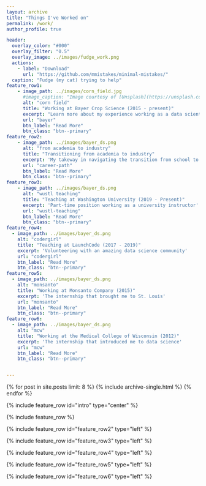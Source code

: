 ```yaml
---
layout: archive
title: "Things I've Worked on"
permalink: /work/
author_profile: true

header:
  overlay_color: "#000"
  overlay_filter: "0.5"
  overlay_image: ../images/fudge_work.png
  actions:
    - label: "Download"
      url: "https://github.com/mmistakes/minimal-mistakes/"
  caption: "Fudge (my cat) trying to help"
feature_row1:
    - image_path: ../images/corn_field.jpg
      #image_caption: "Image courtesy of [Unsplash](https://unsplash.com/)"
      alt: "corn field"
      title: "Working at Bayer Crop Science (2015 - present)"
      excerpt: "Learn more about my experience working as a data scientist in at Bayer Crop Science"
      url: "bayer"
      btn_label: "Read More"
      btn_class: "btn--primary"
feature_row2:
    - image_path: ../images/bayer_ds.png
      alt: "from academia to industry"
      title: "Transitioning from academia to industry"
      excerpt: 'My takeway in navigating the transition from school to work'
      url: "career-path"
      btn_label: "Read More"
      btn_class: "btn--primary"
feature_row3:
    - image_path: ../images/bayer_ds.png
      alt: "wustl teaching"
      title: "Teaching at Washington University (2019 - Present)"
      excerpt: 'Part-time position working as a university instructor'
      url: "wustl-teaching"
      btn_label: "Read More"
      btn_class: "btn--primary"
feature_row4:
  - image_path: ../images/bayer_ds.png
    alt: "codergirl"
    title: "Teaching at LaunchCode (2017 - 2019)"
    excerpt: 'Volunteering with an amazing data science community'
    url: "codergirl"
    btn_label: "Read More"
    btn_class: "btn--primary"
feature_row5:
  - image_path: ../images/bayer_ds.png
    alt: "monsanto"
    title: "Working at Monsanto Company (2015)"
    excerpt: 'The internship that brought me to St. Louis'
    url: "monsanto"
    btn_label: "Read More"
    btn_class: "btn--primary"    
feature_row6:
  - image_path: ../images/bayer_ds.png
    alt: "mcw"
    title: "Working at the Medical College of Wisconsin (2012)"
    excerpt: 'The internship that introduced me to data science'
    url: "mcw"
    btn_label: "Read More"
    btn_class: "btn--primary"    


---
```


{% for post in site.posts limit: 8 %}
  {% include archive-single.html %}
{% endfor %}

{% include feature_row id="intro" type="center" %}

{% include feature_row %}

{% include feature_row id="feature_row2" type="left" %}

{% include feature_row id="feature_row3" type="left" %}

{% include feature_row id="feature_row4" type="left" %}

{% include feature_row id="feature_row5" type="left" %}

{% include feature_row id="feature_row6" type="left" %}
